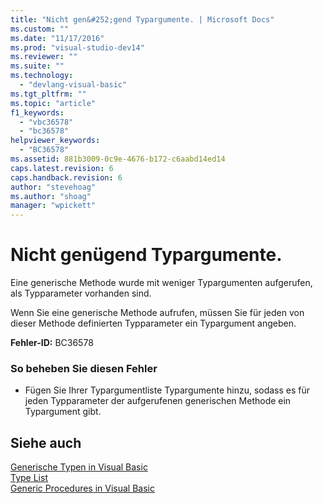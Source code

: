 ```yaml
---
title: "Nicht gen&#252;gend Typargumente. | Microsoft Docs"
ms.custom: ""
ms.date: "11/17/2016"
ms.prod: "visual-studio-dev14"
ms.reviewer: ""
ms.suite: ""
ms.technology: 
  - "devlang-visual-basic"
ms.tgt_pltfrm: ""
ms.topic: "article"
f1_keywords: 
  - "vbc36578"
  - "bc36578"
helpviewer_keywords: 
  - "BC36578"
ms.assetid: 881b3009-0c9e-4676-b172-c6aabd14ed14
caps.latest.revision: 6
caps.handback.revision: 6
author: "stevehoag"
ms.author: "shoag"
manager: "wpickett"
---
```

# Nicht gen&#252;gend Typargumente.
Eine generische Methode wurde mit weniger Typargumenten aufgerufen, als Typparameter vorhanden sind.  
  
 Wenn Sie eine generische Methode aufrufen, müssen Sie für jeden von dieser Methode definierten Typparameter ein Typargument angeben.  
  
 **Fehler\-ID:** BC36578  
  
### So beheben Sie diesen Fehler  
  
-   Fügen Sie Ihrer Typargumentliste Typargumente hinzu, sodass es für jeden Typparameter der aufgerufenen generischen Methode ein Typargument gibt.  
  
## Siehe auch  
 [Generische Typen in Visual Basic](../../visual-basic/programming-guide/language-features/data-types/generic-types.md)   
 [Type List](../../visual-basic/language-reference/statements/type-list.md)   
 [Generic Procedures in Visual Basic](../../visual-basic/programming-guide/language-features/data-types/generic-procedures.md)